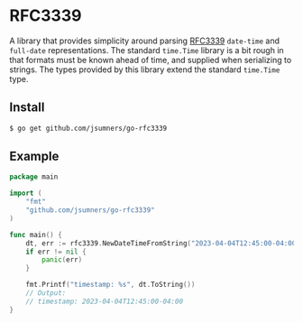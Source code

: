 # RFC3339

A library that provides simplicity around parsing [RFC3339][3339] `date-time`
and `full-date` representations. The standard `time.Time` library is a bit
rough in that formats must be known ahead of time, and supplied when serializing
to strings. The types provided by this library extend the standard `time.Time`
type.

[3339]: https://www.rfc-editor.org/rfc/rfc3339

## Install

```sh
$ go get github.com/jsumners/go-rfc3339
```

## Example

```go
package main

import (
	"fmt"
	"github.com/jsumners/go-rfc3339"
)

func main() {
	dt, err := rfc3339.NewDateTimeFromString("2023-04-04T12:45:00-04:00")
	if err != nil {
		panic(err)
	}

	fmt.Printf("timestamp: %s", dt.ToString())
	// Output:
	// timestamp: 2023-04-04T12:45:00-04:00
}
```
